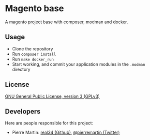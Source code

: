 # Magento base

A magento project base with composer, modman and docker.

## Usage

* Clone the repository
* Run `composer install`
* Run `make docker_run`
* Start working, and commit your application modules in the `.modman` directory

## License

[GNU General Public License, version 3 (GPLv3)](http://opensource.org/licenses/gpl-3.0)

## Developers

Here are people responsible for this project:

* Pierre Martin: [real34 (Github)](https://github.com/real34), [@pierremartin (Twitter)](https://twitter.com/pierremartin)

